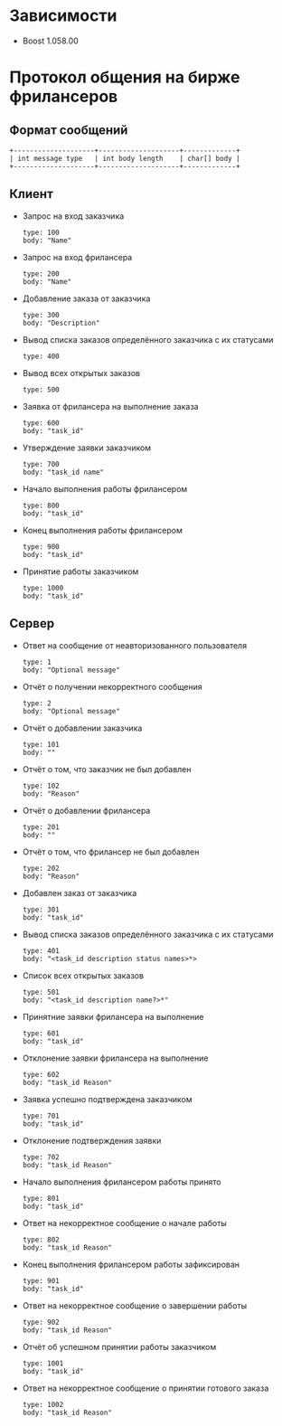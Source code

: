 # Зависимости
- Boost 1.058.00

# Протокол общения на бирже фрилансеров

## Формат сообщений

    +--------------------+--------------------+-------------+
    | int message type   | int body length    | char[] body | 
    +--------------------+--------------------+-------------+

## Клиент

- Запрос на вход заказчика

      type: 100
      body: "Name" 

- Запрос на вход фрилансера

      type: 200
      body: "Name"

- Добавление заказа от заказчика

      type: 300
      body: "Description"
    
- Вывод списка заказов определённого заказчика с их статусами
  
      type: 400
      
- Вывод всех открытых заказов
  
      type: 500
      
- Заявка от фрилансера на выполнение заказа
    
      type: 600
      body: "task_id"
    
- Утверждение заявки заказчиком
    
      type: 700
      body: "task_id name"
    
- Начало выполнения работы фрилансером
    
      type: 800
      body: "task_id"
    
- Конец выполнения работы фрилансером
    
      type: 900
      body: "task_id"
    
- Принятие работы заказчиком
    
      type: 1000
      body: "task_id"
    
## Сервер

- Ответ на сообщение от неавторизованного пользователя

      type: 1
      body: "Optional message"

- Отчёт о получении некорректного сообщения

      type: 2
      body: "Optional message"

- Отчёт о добавлении заказчика
     
      type: 101
      body: ""

- Отчёт о том, что заказчик не был добавлен
     
      type: 102
      body: "Reason"

- Отчёт о добавлении фрилансера
     
      type: 201
      body: ""

- Отчёт о том, что фрилансер не был добавлен
     
      type: 202
      body: "Reason" 
 
- Добавлен заказ от заказчика

      type: 301
      body: "task_id"

- Вывод списка заказов определённого заказчика с их статусами
  
      type: 401
      body: "<task_id description status names>*>

- Список всех открытых заказов
  
      type: 501
      body: "<task_id description name?>*"
        
- Принятние заявки фрилансера на выполнение
      
      type: 601
      body: "task_id"

- Отклонение заявки фрилансера на выполнение
      
      type: 602
      body: "task_id Reason"
                        
- Заявка успешно подтверждена заказчиком
      
      type: 701
      body: "task_id"

- Отклонение подтверждения заявки
      
      type: 702
      body: "task_id Reason"
                        
- Начало выполнения фрилансером работы принято
      
      type: 801
      body: "task_id"

- Ответ на некорректное сообщение о начале работы
      
      type: 802
      body: "task_id Reason"
                        
- Конец выполнения фрилансером работы зафиксирован
      
      type: 901
      body: "task_id"

- Ответ на некорректное сообщение о завершении работы
      
      type: 902
      body: "task_id Reason"
                        
- Отчёт об успешном принятии работы заказчиком
      
      type: 1001
      body: "task_id"

- Ответ на некорректное сообщение о принятии готового заказа
      
      type: 1002
      body: "task_id Reason"
                        
